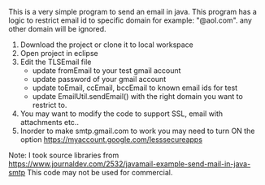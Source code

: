 This is a very simple program to send an email in java. 
This program has a logic to restrict email id to specific domain for example: "@aol.com". any other domain will be ignored.

1. Download the project or clone it to local workspace
2. Open project in eclipse
3. Edit the TLSEmail file
	- update fromEmail to your test gmail account
	- update password of your gmail account
	- update toEmail, ccEmail, bccEmail to known email ids for test
	- update EmailUtil.sendEmail() with the right domain you want to restrict to.
4. You may want to modify the code to support SSL, email with attachments etc..
5. Inorder to make smtp.gmail.com to work you may need to turn ON the option https://myaccount.google.com/lesssecureapps

Note: I took source libraries from https://www.journaldev.com/2532/javamail-example-send-mail-in-java-smtp
This code may not be used for commercial.